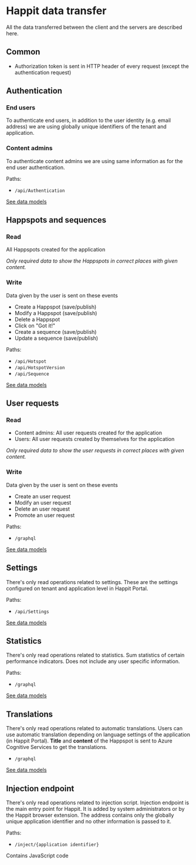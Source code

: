 # Happit data transfer

All the data transferred between the client and the servers are described here.

## Common

- Authorization token is sent in HTTP header of every request (except the authentication request)

## Authentication

### End users

To authenticate end users, in addition to the user identity (e.g. email address) we are using globally unique identifiers of the tenant and application.

### Content admins

To authenticate content admins we are using same information as for the end user authentication.

Paths:

- `/api/Authentication`

[See data models](./data-transfer/authentication.md)

## Happspots and sequences

### Read

All Happspots created for the application

*Only required data to show the Happspots in correct places with given content.*

### Write

Data given by the user is sent on these events

- Create a Happspot (save/publish)
- Modify a Happspot (save/publish)
- Delete a Happspot
- Click on "Got it!"
- Create a sequence (save/publish)
- Update a sequence (save/publish)

Paths:

- `/api/Hotspot`
- `/api/HotspotVersion`
- `/api/Sequence`

[See data models](./data-transfer/happspot.md)

## User requests

### Read

- Content admins: All user requests created for the application
- Users: All user requests created by themselves for the application

*Only required data to show the user requests in correct places with given content.*

### Write

Data given by the user is sent on these events

- Create an user request
- Modify an user request
- Delete an user request
- Promote an user request

Paths:

- `/graphql`

[See data models](./data-transfer/user-request.md)

## Settings

There's only read operations related to settings. These are the settings configured on tenant and application level in Happit Portal.

Paths:

- `/api/Settings`

[See data models](./data-transfer/settings.md)

## Statistics

There's only read operations related to statistics. Sum statistics of certain performance indicators. Does not include any user specific information.

Paths:

- `/graphql`

[See data models](./data-transfer/statistics.md)

## Translations

There's only read operations related to automatic translations. Users can use automatic translation depending on language settings of the application (in Happit Portal). **Title** and **content** of the Happspot is sent to Azure Cognitive Services to get the translations.

- `/graphql`

[See data models](./data-transfer/translations.md)

## Injection endpoint

There's only read operations related to injection script. Injection endpoint is the main entry point for Happit. It is added by system administrators or by the Happit browser extension. The address contains only the globally unique application identifier and no other information is passed to it.

Paths:

- `/inject/{application identifier}`

Contains JavaScript code
